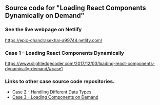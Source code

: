 ## Source code for "Loading React Components Dynamically on Demand"

### See the live webpage on Netlify
https://epic-chandrasekhar-a99744.netlify.com/

### Case 1 – Loading React Components Dynamically

https://www.slightedgecoder.com/2017/12/03/loading-react-components-dynamically-demand/#case1

### Links to other case source code repositories.
- [Case 2 - Handling Different Data Types](https://github.com/dance2die/Demo.React.ReactDynamicImport)
- [Case 3 - Loading Components on Demand](https://github.com/dance2die/Demo.React.ReactLoadOnDemand)
